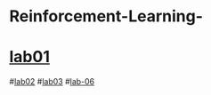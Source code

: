# Reinforcement-Learning-
# [lab01](https://colab.research.google.com/drive/16DELHMWHE8vYJJFDWuinOBKQYZJv4zDJ#scrollTo=AjEIlupqzK30)
#[lab02](https://colab.research.google.com/drive/1aV64FDZPucjwPiRw-IIAKP3B2m97tTuU)
#[lab03](https://colab.research.google.com/drive/15IZWaiAeCmN1rXy5nfpLstukjgFCSY1p#scrollTo=NavqNcCQ7MRT)
#[lab-06](https://colab.research.google.com/drive/1xkbI1tXMgWvJQvUH3QbVBHB3rX1QI2D1?usp=sharing)
